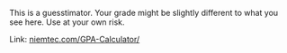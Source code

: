 This is a guesstimator. Your grade might be slightly different to what you see here. Use at your own risk.

Link: [niemtec.com/GPA-Calculator/](http://niemtec.com/GPA-Calculator/)
